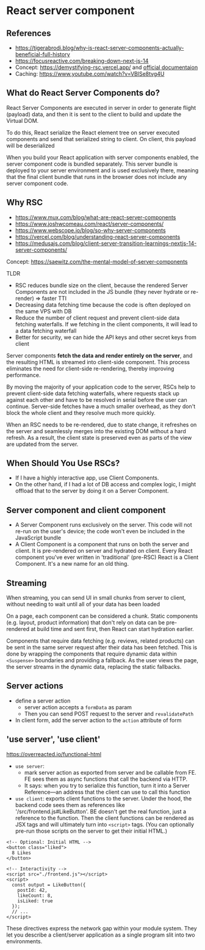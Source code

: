 # React server component

## References

- <https://tigerabrodi.blog/why-is-react-server-components-actually-beneficial-full-history>
- <https://focusreactive.com/breaking-down-next-js-14>
- Concept: <https://demystifying-rsc.vercel.app/> and [official documentaion](https://nextjs.org/docs/getting-started/react-essentials)
- Caching: <https://www.youtube.com/watch?v=VBlSe8tvg4U>

## What do React Server Components do?

React Server Components are executed in server in order to generate flight (payload) data, and then it is sent to the client to build and update the Virtual DOM.

To do this, React serialize the React element tree on server executed components and send that serialized string to client. On client, this payload will be deserialized

When you build your React application with server components enabled, the server component code is bundled separately. This server bundle is deployed to your server environment and is used exclusively there, meaning that the final client bundle that runs in the browser does not include any server component code.

## Why RSC

- <https://www.mux.com/blog/what-are-react-server-components>
- <https://www.joshwcomeau.com/react/server-components/>
- <https://www.webscope.io/blog/so-why-server-components>
- <https://vercel.com/blog/understanding-react-server-components>
- <https://medusajs.com/blog/client-server-transition-learnings-nextjs-14-server-components/>

Concept: <https://saewitz.com/the-mental-model-of-server-components>

TLDR

- RSC reduces bundle size on the client, because the rendered Server Components are not included in the JS bundle (they never hydrate or re-render) => faster TTI
- Decreasing data fetching time because the code is often deployed on the same VPS with DB
- Reduce the number of client request and prevent client-side data fetching waterfalls. If we fetching in the client components, it will lead to a data fetching waterfall
- Better for security, we can hide the API keys and other secret keys from client

Server components **fetch the data and render entirely on the server**, and the resulting HTML is streamed into client-side component. This process eliminates the need for client-side re-rendering, thereby improving performance.

By moving the majority of your application code to the server, RSCs help to prevent client-side data fetching waterfalls, where requests stack up against each other and have to be resolved in serial before the user can continue. Server-side fetches have a much smaller overhead, as they don't block the whole client and they resolve much more quickly.

When an RSC needs to be re-rendered, due to state change, it refreshes on the server and seamlessly merges into the existing DOM without a hard refresh. As a result, the client state is preserved even as parts of the view are updated from the server.

## When Should You Use RSCs?

- If I have a highly interactive app, use Client Components.
- On the other hand, if I had a lot of DB access and complex logic, I might offload that to the server by doing it on a Server Component.

## Server component and client component

- A Server Component runs exclusively on the server. This code will not re-run on the user's device; the code won't even be included in the JavaScript bundle
- A Client Component is a component that runs on both the server and client. It is pre-rendered on server and hydrated on client. Every React component you've ever written in 'traditional' (pre-RSC) React is a Client Component. It's a new name for an old thing.

## Streaming

When streaming, you can send UI in small chunks from server to client, without needing to wait until all of your data has been loaded

On a page, each component can be considered a chunk. Static components (e.g. layout, product information) that don't rely on data can be pre-rendered at build time and sent first, then React can start hydration earlier.

Components that require data fetching (e.g. reviews, related products) can be sent in the same server request after their data has been fetched. This is done by wrapping the components that require dynamic data within `<Suspense>` boundaries and providing a fallback. As the user views the page, the server streams in the dynamic data, replacing the static fallbacks.

## Server actions

- define a server action
  - server action accepts a `formData` as param
  - Then you can send POST request to the server and `revalidatePath`
- In client form, add the server action to the `action` attribute of form

## 'use server', 'use client'

<https://overreacted.io/functional-html>

- `use server`: 
  - mark server action as exported from server and be callable from FE. FE sees them as async functions that call the backend via HTTP.
  - It says: when you try to serialize this function, turn it into a Server Reference—an address that the client can use to call this function
- `use client`: exports client functions to the server. Under the hood, the backend code sees them as references like '/src/frontend.js#LikeButton'. BE doesn't get the real function, just a reference to the function. Then the client functions can be rendered as JSX tags and will ultimately turn into `<script>` tags. (You can optionally pre-run those scripts on the server to get their initial HTML.)

```
<!-- Optional: Initial HTML -->
<button class="liked">
  8 Likes
</button>
 
<!-- Interactivity -->
<script src="./frontend.js"></script>
<script>
  const output = LikeButton({
    postId: 42,
    likeCount: 8,
    isLiked: true
  });
  // ...
</script>
```

These directives express the network gap within your module system. They let you describe a client/server application as a single program slit into two environments.
